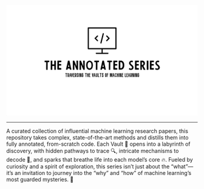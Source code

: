 <img src="./Logo.jpg" alt="The Annotated Series Logo" style="width:100%; height:290px;">


--------------

A curated collection of influential machine learning research papers, this repository takes complex, state-of-the-art methods and distills them into fully annotated, from-scratch code. Each Vault 🔐 opens into a labyrinth of discovery, with hidden pathways to trace 🔍, intricate mechanisms to decode 🧩, and sparks that breathe life into each model’s core 🔥. Fueled by curiosity and a spirit of exploration, this series isn’t just about the “what”—it’s an invitation to journey into the “why” and “how” of machine learning’s most guarded mysteries. 🧠
